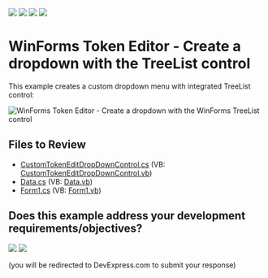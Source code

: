 <!-- default badges list -->
![](https://img.shields.io/endpoint?url=https://codecentral.devexpress.com/api/v1/VersionRange/128622240/24.2.1%2B)
[![](https://img.shields.io/badge/Open_in_DevExpress_Support_Center-FF7200?style=flat-square&logo=DevExpress&logoColor=white)](https://supportcenter.devexpress.com/ticket/details/T163562)
[![](https://img.shields.io/badge/📖_How_to_use_DevExpress_Examples-e9f6fc?style=flat-square)](https://docs.devexpress.com/GeneralInformation/403183)
[![](https://img.shields.io/badge/💬_Leave_Feedback-feecdd?style=flat-square)](#does-this-example-address-your-development-requirementsobjectives)
<!-- default badges end -->

# WinForms Token Editor - Create a dropdown with the TreeList control 

This example creates a custom dropdown menu with integrated TreeList control:

![WinForms Token Editor - Create a dropdown with the WinForms TreeList control ](https://raw.githubusercontent.com/DevExpress-Examples/how-to-set-a-treelist-as-a-custom-drop-down-for-the-tokenedit-t163562/14.2.3%2B/media/winforms-tokenedit-with-treelist.png)


## Files to Review

* [CustomTokenEditDropDownControl.cs](./CS/TokenEditTest/CustomTokenEditDropDownControl.cs) (VB: [CustomTokenEditDropDownControl.vb](./VB/TokenEditTest/CustomTokenEditDropDownControl.vb))
* [Data.cs](./CS/TokenEditTest/Data.cs) (VB: [Data.vb](./VB/TokenEditTest/Data.vb))
* [Form1.cs](./CS/TokenEditTest/Form1.cs) (VB: [Form1.vb](./VB/TokenEditTest/Form1.vb))
<!-- feedback -->
## Does this example address your development requirements/objectives?

[<img src="https://www.devexpress.com/support/examples/i/yes-button.svg"/>](https://www.devexpress.com/support/examples/survey.xml?utm_source=github&utm_campaign=winforms-tokenedit-dropdown-with-treelist&~~~was_helpful=yes) [<img src="https://www.devexpress.com/support/examples/i/no-button.svg"/>](https://www.devexpress.com/support/examples/survey.xml?utm_source=github&utm_campaign=winforms-tokenedit-dropdown-with-treelist&~~~was_helpful=no)

(you will be redirected to DevExpress.com to submit your response)
<!-- feedback end -->
